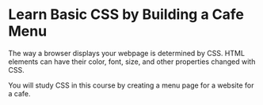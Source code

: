 # Learn Basic CSS by Building a Cafe Menu

The way a browser displays your webpage is determined by CSS. HTML elements can have their color, font, size, and other properties changed with CSS.

You will study CSS in this course by creating a menu page for a website for a cafe.
